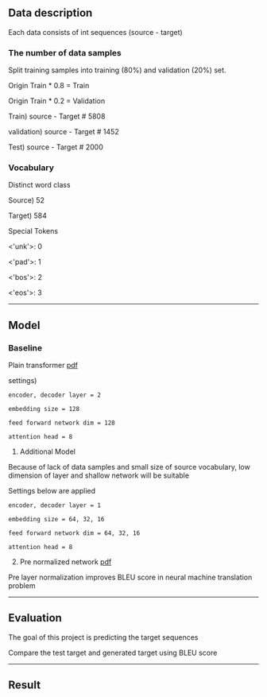 ## Data description

Each data consists of int sequences (source - target)

### The number of data samples

Split training samples into training (80%) and validation (20%) set.

Origin Train * 0.8 = Train

Origin Train * 0.2 = Validation

Train) source - Target # 5808

validation) source - Target # 1452

Test) source - Target  # 2000

### Vocabulary

Distinct word class

Source) 52

Target) 584

Special Tokens

<'unk'>: 0

<'pad'>: 1

<'bos'>: 2

<'eos'>: 3

------------------------------------------------------------------------------------

## Model

### Baseline

Plain transformer [pdf](https://arxiv.org/pdf/1706.03762.pdf)

settings) 

```
encoder, decoder layer = 2

embedding size = 128

feed forward network dim = 128

attention head = 8
```

1) Additional Model

Because of lack of data samples and small size of source vocabulary, low dimension of layer and shallow network will be suitable

Settings below are applied

```
encoder, decoder layer = 1

embedding size = 64, 32, 16

feed forward network dim = 64, 32, 16

attention head = 8
```

2) Pre normalized network [pdf](https://arxiv.org/pdf/2002.04745.pdf)

Pre layer normalization improves BLEU score in neural machine translation problem

------------------------------------------------------------------------------------

## Evaluation

The goal of this project is predicting the target sequences

Compare the test target and generated target using BLEU score

------------------------------------------------------------------------------------

## Result
